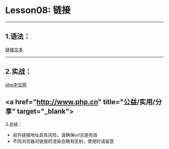 Lesson08: 链接
==================

---------------------------------------------------------------

1.语法：
-------
[链接文本](href属性的url地址，title的提示信息)

---------------------------------------------------------------

2.实战：
------
<!--<a href="url" title="">php中文网</a>-->
[php中文网](http://www.php.cn/,'国内最大php学习平台')

<!-- 如果想更精准的控制链接，请使用<a>标签-->
<a href="http://www.php.cn" title="公益/实用/分享“ target="_blank">
---------------------------------------------------------------

3.总结：
- 站外链接地址具有风险，请确保url总是有效
- 不同浏览器对链接的渲染会略有区别，使用时请留意

